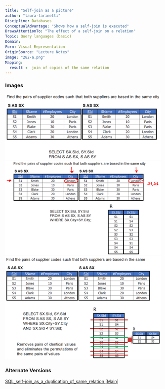 ```yaml
---
title: "Self-join as a picture"
author: "laura-farinetti"
Discipline: Databases
ConceptualAdvantage: "Shows how a self-join is executed"
DrawsAttentionTo: "The effect of a self-join on a relation"
Topic: Query languages (basic)
Domain: 
Form: Visual Representation
OriginSource: "Lecture Notes"
image: "282-a.png"
Mapping:
  result :  join of copies of the same relation
---
```

### Images
<img src="/assets/images/nm/282-b.png" class="ui fluid bordered image">
<img src="/assets/images/nm/282-c.png" class="ui fluid bordered image">
<img src="/assets/images/nm/282-d.png" class="ui fluid bordered image">

### Alternate Versions
<a href="/nms/SQL_self-join_as_a_duplication_of_same_relation.html">SQL_self-join_as_a_duplication_of_same_relation [Main]</a>
